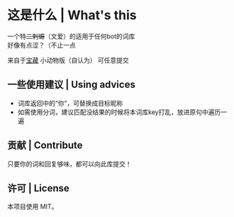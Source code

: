 # 这是什么 | What's this
一个特~~二刺螈~~（文爱）的适用于任何bot的词库<br>
好像有点涩？（不止一点

来自于[宝藏](https://github.com/Kyomotoi/AnimeThesaurus)
小动物版（自认为）
可任意提交

## 一些使用建议 | Using advices
- 词库返回中的“你”，可替换成目标昵称
- 如需使用分词，建议匹配没结果的时候将本词库key打乱，放进原句中遍历一遍

## 贡献 | Contribute
只要你的词和回复够味，都可以向此库提交！

## 许可 | License
本项目使用 MIT。
